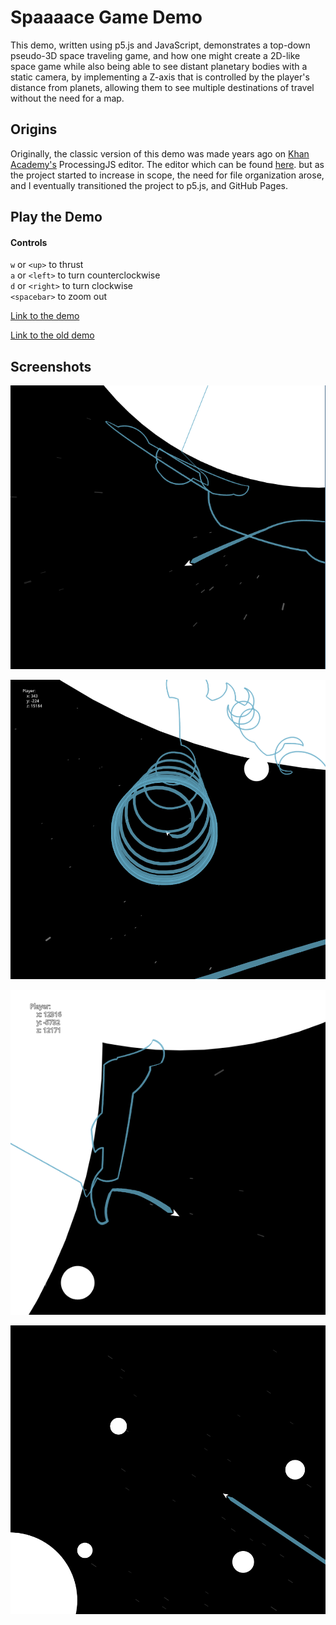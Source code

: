 # Spaaaace Game Demo

This demo, written using p5.js and JavaScript, demonstrates a top-down pseudo-3D space traveling game, and how one might create a 2D-like space game while also being able to see distant planetary bodies with a static camera, by implementing a Z-axis that is controlled by the player's distance from planets, allowing them to see multiple destinations of travel without the need for a map.

## Origins
Originally, the classic version of this demo was made years ago on [Khan Academy's](https://www.khanacademy.org/) ProcessingJS editor. The editor which can be found [here](https://www.khanacademy.org/computer-programming/new/pjs). but as the project started to increase in scope, the need for file organization arose, and I eventually transitioned the project to p5.js, and GitHub Pages.

## Play the Demo

#### Controls
`w` or `<up>` to thrust \
`a` or `<left>` to turn counterclockwise \
`d` or `<right>` to turn clockwise \
`<spacebar>` to zoom out

[Link to the demo](https://stephen010x.github.io/spaaaace)

[Link to the old demo](https://stephen010x.github.io/spaaaace/old-demo)

## Screenshots

![screenshot1.webp](media/screenshot1.webp)

![screenshot2.webp](media/screenshot2.webp)

![screenshot3.webp](media/screenshot3.webp)

![screenshot4.webp](media/screenshot4.webp)
